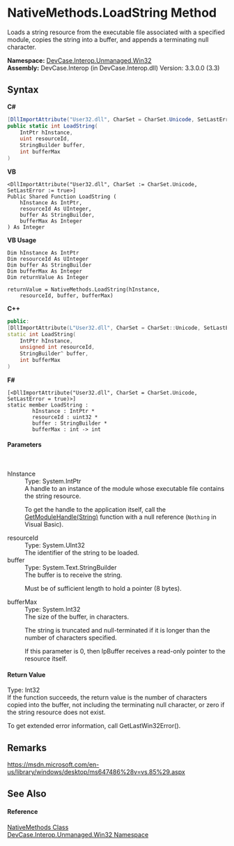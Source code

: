 # NativeMethods.LoadString Method 
 

Loads a string resource from the executable file associated with a specified module, copies the string into a buffer, and appends a terminating null character.

**Namespace:**&nbsp;<a href="N_DevCase_Interop_Unmanaged_Win32">DevCase.Interop.Unmanaged.Win32</a><br />**Assembly:**&nbsp;DevCase.Interop (in DevCase.Interop.dll) Version: 3.3.0.0 (3.3)

## Syntax

**C#**<br />
``` C#
[DllImportAttribute("User32.dll", CharSet = CharSet.Unicode, SetLastError = true)]
public static int LoadString(
	IntPtr hInstance,
	uint resourceId,
	StringBuilder buffer,
	int bufferMax
)
```

**VB**<br />
``` VB
<DllImportAttribute("User32.dll", CharSet := CharSet.Unicode, SetLastError := true>]
Public Shared Function LoadString ( 
	hInstance As IntPtr,
	resourceId As UInteger,
	buffer As StringBuilder,
	bufferMax As Integer
) As Integer
```

**VB Usage**<br />
``` VB Usage
Dim hInstance As IntPtr
Dim resourceId As UInteger
Dim buffer As StringBuilder
Dim bufferMax As Integer
Dim returnValue As Integer

returnValue = NativeMethods.LoadString(hInstance, 
	resourceId, buffer, bufferMax)
```

**C++**<br />
``` C++
public:
[DllImportAttribute(L"User32.dll", CharSet = CharSet::Unicode, SetLastError = true)]
static int LoadString(
	IntPtr hInstance, 
	unsigned int resourceId, 
	StringBuilder^ buffer, 
	int bufferMax
)
```

**F#**<br />
``` F#
[<DllImportAttribute("User32.dll", CharSet = CharSet.Unicode, SetLastError = true)>]
static member LoadString : 
        hInstance : IntPtr * 
        resourceId : uint32 * 
        buffer : StringBuilder * 
        bufferMax : int -> int 

```


#### Parameters
&nbsp;<dl><dt>hInstance</dt><dd>Type: System.IntPtr<br />A handle to an instance of the module whose executable file contains the string resource. 

 To get the handle to the application itself, call the <a href="M_DevCase_Interop_Unmanaged_Win32_NativeMethods_GetModuleHandle">GetModuleHandle(String)</a> function with a null reference (`Nothing` in Visual Basic).</dd><dt>resourceId</dt><dd>Type: System.UInt32<br />The identifier of the string to be loaded.</dd><dt>buffer</dt><dd>Type: System.Text.StringBuilder<br />The buffer is to receive the string. 

 Must be of sufficient length to hold a pointer (8 bytes).</dd><dt>bufferMax</dt><dd>Type: System.Int32<br />The size of the buffer, in characters. 

 The string is truncated and null-terminated if it is longer than the number of characters specified. 

 If this parameter is 0, then lpBuffer receives a read-only pointer to the resource itself.</dd></dl>

#### Return Value
Type: Int32<br />If the function succeeds, the return value is the number of characters copied into the buffer, not including the terminating null character, or zero if the string resource does not exist. 

 To get extended error information, call GetLastWin32Error().

## Remarks
<a href="https://msdn.microsoft.com/en-us/library/windows/desktop/ms647486%28v=vs.85%29.aspx" target="_blank">https://msdn.microsoft.com/en-us/library/windows/desktop/ms647486%28v=vs.85%29.aspx</a>

## See Also


#### Reference
<a href="T_DevCase_Interop_Unmanaged_Win32_NativeMethods">NativeMethods Class</a><br /><a href="N_DevCase_Interop_Unmanaged_Win32">DevCase.Interop.Unmanaged.Win32 Namespace</a><br />